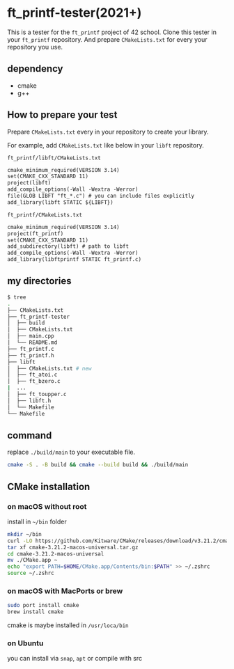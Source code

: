 # ft_printf-tester(2021+)

This is a tester for the `ft_printf` project of 42 school.
Clone this tester in your `ft_printf` repository.
And prepare `CMakeLists.txt` for every your repository you use.

## dependency

- cmake
- g++

## How to prepare your test

Prepare `CMakeLists.txt` every in your repository to create your library.

For example, add `CMakeLists.txt` like below in your `libft` repository.

`ft_printf/libft/CMakeLists.txt`

```txt
cmake_minimum_required(VERSION 3.14)
set(CMAKE_CXX_STANDARD 11)
project(libft)
add_compile_options(-Wall -Wextra -Werror)
file(GLOB LIBFT "ft_*.c") # you can include files explicitly
add_library(libft STATIC ${LIBFT})
```

`ft_printf/CMakeLists.txt`

```txt
cmake_minimum_required(VERSION 3.14)
project(ft_printf)
set(CMAKE_CXX_STANDARD 11)
add_subdirectory(libft) # path to libft
add_compile_options(-Wall -Wextra -Werror)
add_library(libftprintf STATIC ft_printf.c)
```

## my directories

```bash
$ tree
.
├── CMakeLists.txt
├── ft_printf-tester
│  ├── build
│  ├── CMakeLists.txt
│  ├── main.cpp
│  └── README.md
├── ft_printf.c
├── ft_printf.h
├── libft
│  ├── CMakeLists.txt # new
│  ├── ft_atoi.c
│  ├── ft_bzero.c
|  ...
│  ├── ft_toupper.c
│  ├── libft.h
│  └── Makefile
└── Makefile
```

## command

replace `./build/main` to your executable file.

```bash
cmake -S . -B build && cmake --build build && ./build/main
```


## CMake installation

### on macOS without root 

install in `~/bin` folder

```bash
mkdir ~/bin
curl -LO https://github.com/Kitware/CMake/releases/download/v3.21.2/cmake-3.21.2-macos-universal.tar.gz
tar xf cmake-3.21.2-macos-universal.tar.gz
cd cmake-3.21.2-macos-universal
mv ./CMake.app ~
echo "export PATH=$HOME/CMake.app/Contents/bin:$PATH" >> ~/.zshrc
source ~/.zshrc
`````

### on macOS with MacPorts or brew

```bash
sudo port install cmake
brew install cmake
`````

cmake is maybe installed in `/usr/loca/bin`


### on Ubuntu

you can install via `snap`, `apt` or compile with src

